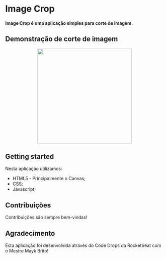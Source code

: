 # Image Crop

#### Image Crop é uma aplicação simples para corte de imagem. 


## Demonstração de corte de imagem
<p align="center">
  <img width="300" height="300" src="https://github.com/chrisleo-usa/Gifs/blob/master/Image%20Crop/Image%20Crop.gif">
</p>

## Getting started

Nesta aplicação utilizamos:
* HTML5 - Principalmente o Canvas;
* CSS;
* Javascript;

## Contribuições

Contribuições são sempre bem-vindas!

## Agradecimento

Esta aplicação foi desenvolvida através do Code Drops da RocketSeat com o Mestre Mayk Brito!
